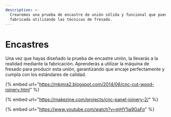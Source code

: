```yaml
---
description: >-
  Crearemos una prueba de encastre de unión sólida y funcional que pueda ser
  fabricada utilizando las técnicas de fresado.
---
```


# Encastres

Una vez que hayas diseñado la prueba de encastre unión, la llevarás a la realidad mediante la fabricación. Aprenderás a utilizar la máquina de fresado para producir esta unión, garantizando que encaje perfectamente y cumpla con los estándares de calidad.

{% embed url="https://mkmra2.blogspot.com/2014/08/cnc-cut-wood-joinery.html" %}

{% embed url="https://makezine.com/projects/cnc-panel-joinery-2/" %}

{% embed url="https://www.youtube.com/watch?v=mHY1ia9GaFo" %}

